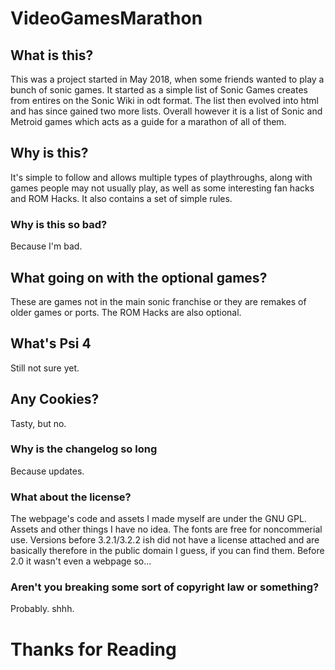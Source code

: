 # VideoGamesMarathon
## What is this?
This was a project started in May 2018, when some friends wanted to play a bunch of sonic games. It started as a simple list of Sonic Games creates from entires on the Sonic Wiki in odt format. The list then evolved into html and has since gained two more lists. Overall however it is a list of Sonic and Metroid games which acts as a guide for a marathon of all of them.

## Why is this?
It's simple to follow and allows multiple types of playthroughs, along with games people may not usually play, as well as some interesting fan hacks and ROM Hacks. It also contains a set of simple rules.

### Why is this so bad?
Because I'm bad.

## What going on with the optional games?
These are games not in the main sonic franchise or they are remakes of older games or ports. The ROM Hacks are also optional.

## What's Psi 4
Still not sure yet.

## Any Cookies?
Tasty, but no.

### Why is the changelog so long
Because updates.

### What about the license?
The webpage's code and assets I made myself are under the GNU GPL. Assets and other things I have no idea. The fonts are free for noncommerial use.
Versions before 3.2.1/3.2.2 ish did not have a license attached and are basically therefore in the public domain I guess,  if you can find them.
Before 2.0 it wasn't even a webpage so...

### Aren't you breaking some sort of copyright law or something?
Probably. shhh.

# Thanks for Reading
